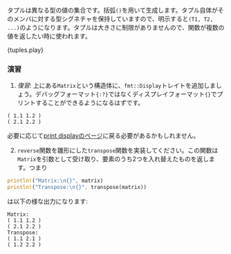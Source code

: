 <!--- A tuple is a collection of values of different types. Tuples are constructed --->
<!--- using parentheses `()`, and each tuple itself is a value with type signature --->
<!--- `(T1, T2, ...)`, where `T1`, `T2` are the types of its members. Functions can --->
<!--- use tuples to return multiple values, as tuples can hold any number of values. --->
タプルは異なる型の値の集合です。括弧`()`を用いて生成します。タプル自体がそのメンバに対する型シグネチャを保持していますので、明示すると`(T1, T2, ...)`のようになります。タプルは大きさに制限がありませんので、関数が複数の値を返したい時に使われます。

{tuples.play}

### 演習

<!---  1. *Recap*: Add the `fmt::Display` trait to the Matrix `struct` in the above example, --->
<!--- so that if you switch from printing the debug format `{:?}` to the display --->
<!--- format `{}`, you see the following output: --->

 1. *復習*: 上にある`Matrix`という構造体に、`fmt::Display`トレイトを追加しましょう。デバッグフォーマット`{:?}`ではなくディスプレイフォーマット`{}`でプリントすることができるようになるはずです。

``` text
( 1.1 1.2 )
( 2.1 2.2 )
```
<!--- You may want to refer back to the example for [print display][print_display]. --->

必要に応じて[print displayのページ][print_display]に戻る必要があるかもしれません。

<!---  2. Add a `transpose` function using the `reverse` function as a template, which --->
<!--- accepts a matrix as an argument, and returns a matrix in which two elements --->
<!--- have been swapped. For example: --->

 2. `reverse`関数を雛形にした`transpose`関数を実装してください。この関数は`Matrix`を引数として受け取り、要素のうち2つを入れ替えたものを返します。つまり

``` rust
println!("Matrix:\n{}", matrix)
println!("Transpose:\n{}", transpose(matrix))
```
は以下の様な出力になります:
``` text
Matrix:
( 1.1 1.2 )
( 2.1 2.2 )
Transpose:
( 1.1 2.1 )
( 1.2 2.2 )
```

[print_display]: ../hello/print/print_display.html
